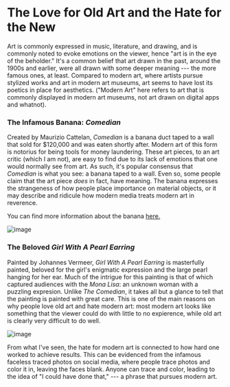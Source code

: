 # The Love for Old Art and the Hate for the New
Art is commonly expressed in music, literature, and drawing, and is commonly noted to evoke emotions on the viewer, hence "art is in the eye of the beholder." It's a common belief that art drawn in the past, around the 1900s and earlier, were all drawn with some deeper meaning --- the more famous ones, at least. Compared to modern art, where artists pursue stylized works and art in modern art museums, art seems to have lost its poetics in place for aesthetics. ("Modern Art" here refers to art that is commonly displayed in modern art museums, not art drawn on digital apps and whatnot).

### The Infamous Banana: _Comedian_
Created by Maurizio Cattelan, _Comedian_ is a banana duct taped to a wall that sold for $120,000 and was eaten shortly after. Modern art of this form is notorius for being tools for money laundering. These art pieces, to an art critic (which I am not), are easy to find due to its lack of emotions that one would normally see from art. As such, it's popular consensus that _Comedian_ is what you see: a banana taped to a wall. Even so, some people claim that the art piece _does_ in fact, have meaning. The banana expresses the strangeness of how people place importance on material objects, or it may describe and ridicule how modern media treats modern art in reverence.

You can find more information about the banana [here.](https://www.vogue.com/article/the-120000-art-basel-banana-explained-maurizio-cattelan)

![image](https://user-images.githubusercontent.com/114519442/193483839-875662db-1753-4e94-a037-6d889bf7a2e0.png)

### The Beloved _Girl With A Pearl Earring_
Painted by Johannes Vermeer, _Girl With A Pearl Earring_ is masterfully painted, beloved for the girl's enigmatic expression and the large pearl hanging for her ear. Much of the intrigue for this painting is that of which captured audiences with the _Mona Lisa_: an unknown woman with a puzzling expresion. Unlike _The Comedian_, it takes all but a glance to tell that the painting is painted with great care. This is one of the main reasons on why people love old art and hate modern art: most modern art looks like something that the viewer could do with little to no expierence, while old art is clearly very difficult to do well.

![image](https://user-images.githubusercontent.com/114519442/193484510-16412a42-9d56-4b3a-a4cd-096abf4c9801.png)

From what I've seen, the hate for modern art is connected to how hard one worked to achieve results. This can be evidenced from the infamous faceless traced photos on social media, where people trace photos and color it in, leaving the faces blank. Anyone can trace and color, leading to the idea of "I could have done that," --- a phrase that pursues modern art.
